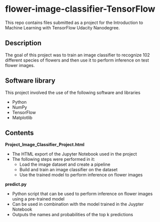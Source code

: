 # flower-image-classifier-TensorFlow

This repo contains files submitted as a project for the Introduction to Machine Learning with TensorFlow Udacity Nanodegree.

## Description
The goal of this project was to train an image classifier to recognize 102 different species of flowers and then use it to perform inference on test flower images.

## Software library
This project involved the use of the following software and libraries
 - Python
 - NumPy
 - TensorFlow
 - Matplotlib

## Contents
**Project_Image_Classifier_Project.html**
 - The HTML export of the Jupyter Notebook used in the project
 - The following steps were performed in it:
    * Load the image dataset and create a pipeline
    * Build and train an image classifier on the dataset
    * Use the trained model to perform inference on flower images

**predict.py**
  - Python script that can be used to perform inference on flower images using a pre-trained model
  - Can be used in combination with the model trained in the Juypter Notebook
  - Outputs the names and probabilities of the top k predictions
